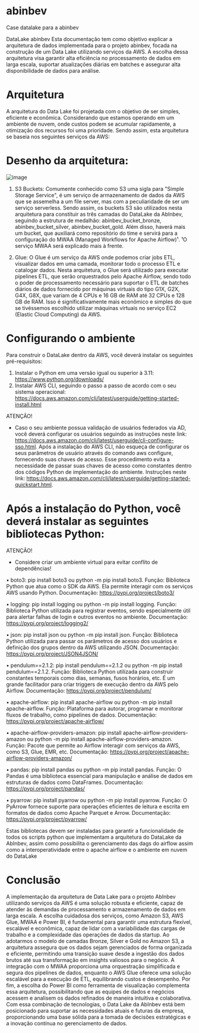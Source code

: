 # abinbev
Case datalake para a abinbev

 DataLake abinbev
Esta documentação tem como objetivo explicar a arquitetura de dados implementada para o projeto abinbev, focada na construção de um Data Lake utilizando serviços da AWS. A escolha dessa arquitetura visa garantir alta eficiência no processamento de dados em larga escala, suportar atualizações diárias em batches e assegurar alta disponibilidade de dados para análise. 

# Arquitetura
A arquitetura do Data Lake foi projetada com o objetivo de ser simples, eficiente e econômica. Considerando que estamos operando em um ambiente de nuvem, onde custos podem se acumular rapidamente, a otimização dos recursos foi uma prioridade. Sendo assim, esta arquitetura se baseia nos seguintes serviços da AWS: 

# Desenho da arquitetura: 
![image](https://github.com/user-attachments/assets/f33d0055-e600-4ad9-9adc-4ec539710201)

  1) S3 Buckets: Comumente conhecido como S3 uma sigla para "Simple Storage Service", é um serviço de armazenamento de dados da AWS que se assemelha a um file server, mas com a peculiaridade de ser um serviço serverless. Sendo assim, os buckets S3 são utilizados nesta arquitetura para constituir as três camadas do DataLake da AbInbev, seguindo a estrutura de medalhão: abinbev_bucket_bronze, abinbev_bucket_silver, abinbev_bucket_gold. Além disso, haverá mais um bucket, que auxiliará como repositório do time e servirá para a configuração do MWAA (Managed Workflows for Apache Airflow)¹.
  ¹O serviço MWAA será explicado mais à frente.

  2) Glue: O Glue é um serviço da AWS onde podemos criar jobs ETL, visualizar dados em uma camada, monitorar todo o processo ETL e catalogar dados. Nesta arquitetura, o Glue será utilizado para executar pipelines ETL, que serão orquestrados pelo Apache Airflow, sendo todo o poder de processamento necessário para suportar o ETL de batches diários de dados fornecido por máquinas virtuais do tipo G1X, G2X, G4X, G8X, que variam de 4 CPUs e 16 GB de RAM até 32 CPUs e 128 GB de RAM. Isso é significativamente mais econômico e simples do que se tivéssemos escolhido utilizar máquinas virtuais no serviço EC2 (Elastic Cloud Computing) da AWS.

# Configurando o ambiente
Para construir o DataLake dentro da AWS, você deverá instalar os seguintes pré-requisitos:

1) Instalar o Python em uma versão igual ou superior à 3.11: https://www.python.org/downloads/
2) Instalar AWS CLI, seguindo o passo a passo de acordo com o seu sistema operacional: https://docs.aws.amazon.com/cli/latest/userguide/getting-started-install.html
   
ATENÇÃO!
 - Caso o seu ambiente possua validação de usuários federados via AD, você deverá configurar os usuários seguindo as instruções neste link: https://docs.aws.amazon.com/cli/latest/userguide/cli-configure-sso.html.
Após a instalação do AWS CLI, não esqueça de configurar os seus parâmetros de usuário através do comando aws configure, fornecendo suas chaves de acesso. Esse procedimento evita a necessidade de passar suas chaves de acesso como constantes dentro dos códigos Python de implementação do ambiente. Instruções neste link: https://docs.aws.amazon.com/cli/latest/userguide/getting-started-quickstart.html.


# Após a instalação do Python, você deverá instalar as seguintes bibliotecas Python:

 ATENÇÃO!
 - Considere criar um ambiente virtual para evitar conflito de dependências!

•  boto3: pip install boto3 ou python -m pip install boto3.
Função: Biblioteca Python que atua como o SDK da AWS. Ela permite interagir com os serviços AWS usando Python.
Documentação: https://pypi.org/project/boto3/

•  logging: pip install logging ou python -m pip install logging.
Função: Biblioteca Python utilizada para registrar eventos, sendo especialmente útil para alertar falhas de login e outros eventos no ambiente.
Documentação: https://pypi.org/project/logging2/

•  json: pip install json ou python -m pip install json.
Função: Biblioteca Python utilizada para passar os parâmetros de acesso dos usuários e definição dos grupos dentro da AWS utilizando JSON.
Documentação: https://pypi.org/project/JSON4JSON/

•  pendulum==2.1.2: pip install pendulum==2.1.2 ou python -m pip install pendulum==2.1.2.
Função: Biblioteca Python utilizada para construir constantes temporais como dias, semanas, fusos horários, etc. É um grande facilitador para criar triggers de execução dentro da AWS pelo Airflow.
Documentação: https://pypi.org/project/pendulum/

•  apache-airflow: pip install apache-airflow ou python -m pip install apache-airflow.
Função: Plataforma para autorar, programar e monitorar fluxos de trabalho, como pipelines de dados.
Documentação: https://pypi.org/project/apache-airflow/

•  apache-airflow-providers-amazon: pip install apache-airflow-providers-amazon ou python -m pip install apache-airflow-providers-amazon.
Função: Pacote que permite ao Airflow interagir com serviços da AWS, como S3, Glue, EMR, etc.
Documentação: https://pypi.org/project/apache-airflow-providers-amazon/

•  pandas: pip install pandas ou python -m pip install pandas.
Função: O Pandas é uma biblioteca essencial para manipulação e análise de dados em estruturas de dados como DataFrames.
Documentação: https://pypi.org/project/pandas/

•  pyarrow: pip install pyarrow ou python -m pip install pyarrow.
Função: O PyArrow fornece suporte para operações eficientes de leitura e escrita em formatos de dados como Apache Parquet e Arrow.
Documentação: https://pypi.org/project/pyarrow/

Estas bibliotecas devem ser instaladas para garantir a funcionalidade de todos os scripts python que implementam a arquitetura do DataLake da AbInbev, assim como possibilita o gerenciamento das dags do airflow assim como a interoperatividade entre o apache airflow e o ambiente em nuvem do DataLake

# Conclusão
A implementação da arquitetura de Data Lake para o projeto AbInbev utilizando serviços da AWS é uma solução robusta e eficiente, capaz de atender às demandas de processamento e armazenamento de dados em larga escala. A escolha cuidadosa dos serviços, como Amazon S3, AWS Glue, MWAA e Power BI, é fundamental para garantir uma estrutura flexível, escalável e econômica, capaz de lidar com a variabilidade das cargas de trabalho e a complexidade das operações de dados da startup.
Ao adotarmos o modelo de camadas Bronze, Silver e Gold no Amazon S3, a arquitetura assegura que os dados sejam gerenciados de forma organizada e eficiente, permitindo uma transição suave desde a ingestão dos dados brutos até sua transformação em insights valiosos para o negócio. A integração com o MWAA proporciona uma orquestração simplificada e segura dos pipelines de dados, enquanto o AWS Glue oferece uma solução escalável para a execução de ETL, equilibrando custos e desempenho.
Por fim, a escolha do Power BI como ferramenta de visualização complementa essa arquitetura, possibilitando que as equipes de dados e negócios acessem e analisem os dados refinados de maneira intuitiva e colaborativa. Com essa combinação de tecnologias, o Data Lake da AbInbev está bem posicionado para suportar as necessidades atuais e futuras da empresa, proporcionando uma base sólida para a tomada de decisões estratégicas e a inovação contínua no gerenciamento de dados.
